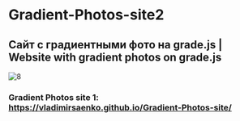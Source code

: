 # Gradient-Photos-site2

## Сайт с градиентными фото на grade.js | Website with gradient photos on grade.js

![8](https://user-images.githubusercontent.com/56477695/147710150-18e5d503-c81d-413e-ad8a-535e7114078d.jpg)

### Gradient Photos site 1: https://vladimirsaenko.github.io/Gradient-Photos-site/
